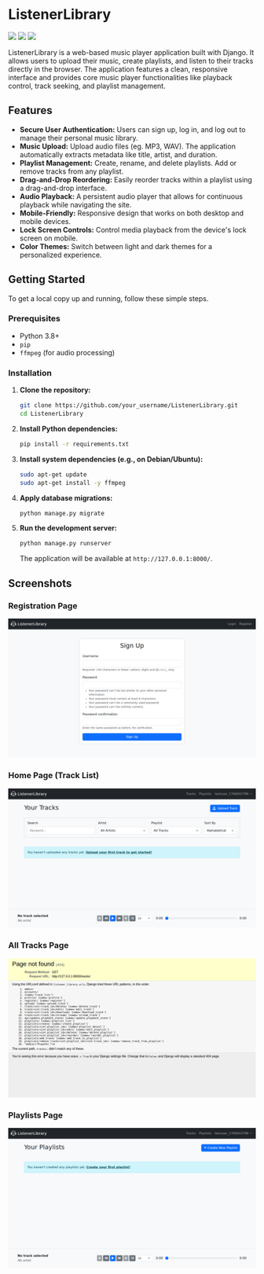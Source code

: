 # ListenerLibrary

<img src="https://img.shields.io/badge/Django-5.2.7-darkgreen?style=flat-square&logo=django&logoColor=white"> <img src="https://img.shields.io/badge/Python-3.11-blue?style=flat-square&logo=python&logoColor=white"> <img src="https://img.shields.io/badge/Bootstrap-5.3-purple?style=flat-square&logo=bootstrap&logoColor=white">

ListenerLibrary is a web-based music player application built with Django. It allows users to upload their music, create playlists, and listen to their tracks directly in the browser. The application features a clean, responsive interface and provides core music player functionalities like playback control, track seeking, and playlist management.

## Features

*   **Secure User Authentication:** Users can sign up, log in, and log out to manage their personal music library.
*   **Music Upload:** Upload audio files (eg. MP3, WAV). The application automatically extracts metadata like title, artist, and duration.
*   **Playlist Management:** Create, rename, and delete playlists. Add or remove tracks from any playlist.
*   **Drag-and-Drop Reordering:** Easily reorder tracks within a playlist using a drag-and-drop interface.
*   **Audio Playback:** A persistent audio player that allows for continuous playback while navigating the site.
*   **Mobile-Friendly:** Responsive design that works on both desktop and mobile devices.
*   **Lock Screen Controls:** Control media playback from the device's lock screen on mobile.
*   **Color Themes:** Switch between light and dark themes for a personalized experience.

## Getting Started

To get a local copy up and running, follow these simple steps.

### Prerequisites

*   Python 3.8+
*   `pip`
*   `ffmpeg` (for audio processing)

### Installation

1.  **Clone the repository:**
    ```sh
    git clone https://github.com/your_username/ListenerLibrary.git
    cd ListenerLibrary
    ```

2.  **Install Python dependencies:**
    ```sh
    pip install -r requirements.txt
    ```

3.  **Install system dependencies (e.g., on Debian/Ubuntu):**
    ```sh
    sudo apt-get update
    sudo apt-get install -y ffmpeg
    ```

4.  **Apply database migrations:**
    ```sh
    python manage.py migrate
    ```

5.  **Run the development server:**
    ```sh
    python manage.py runserver
    ```

    The application will be available at `http://127.0.0.1:8000/`.

## Screenshots

### Registration Page
![Registration Page](static/screenshot_register.png)

### Home Page (Track List)
![Home Page](static/screenshot_home.png)

### All Tracks Page
![All Tracks Page](static/screenshot_tracks.png)

### Playlists Page
![Playlists Page](static/screenshot_playlists.png)